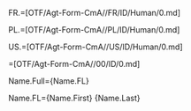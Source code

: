 FR.=[OTF/Agt-Form-CmA//FR/ID/Human/0.md]

PL.=[OTF/Agt-Form-CmA//PL/ID/Human/0.md]

US.=[OTF/Agt-Form-CmA//US/ID/Human/0.md]

=[OTF/Agt-Form-CmA//00/ID/0.md]

Name.Full={Name.FL}

Name.FL={Name.First} {Name.Last}
